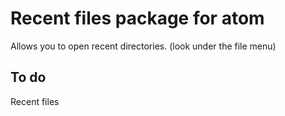 # Recent files package for atom

Allows you to open recent directories.
(look under the file menu)

## To do
Recent files
